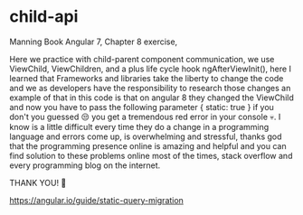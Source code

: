 # child-api
Manning Book Angular 7, Chapter 8 exercise,

Here we practice with child-parent component communication, we use ViewChild, ViewChildren, and a plus life cycle hook ngAfterViewInit(), here I learned that Frameworks and libraries take the liberty to change the code and we as developers have the responsibility to research those changes an example of that in this code is that on angular 8 they changed the ViewChild and now you have to pass the following parameter { static: true } if you don't you guessed 😒 you get a tremendous red error in your console 💀. I know is a little difficult  every time they do a change in a programming language and errors come up, is overwhelming and stressful, thanks god that the programming presence online is amazing and helpful and you can find solution to these problems online most of the times, stack overflow and every programming blog on the internet.

THANK YOU! 💖

https://angular.io/guide/static-query-migration
